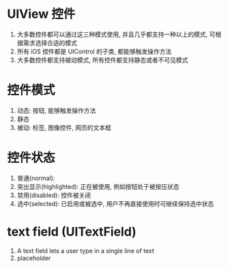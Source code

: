 # UIView 控件

1. 大多数控件都可以通过这三种模式使用, 并且几乎都支持一种以上的模式, 可根据需求选择合适的模式
2. 所有 iOS 控件都是 UIControl 的子类, 都能够触发操作方法
3. 大多数控件都支持被动模式, 所有控件都支持静态或者不可见模式

# 控件模式

1. 动态: 按钮, 能够触发操作方法
2. 静态
3. 被动: 标签, 图像控件, 网页的文本框

# 控件状态

1. 普通(normal):
2. 突出显示(highlighted): 正在被使用, 例如按钮处于被按压状态
3. 禁用(disabled): 控件被关闭
4. 选中(selected): 已启用或被选中, 用户不再直接使用时可继续保持选中状态

# text field (UITextField)

1. A text field lets a user type in a single line of text
2. placeholder
